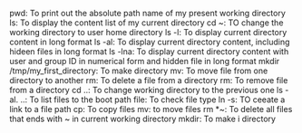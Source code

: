 pwd: To print out the absolute path name of my present working directory
ls: To display the content list of my current directory
cd ~: TO change the working directory to user home directory
ls -l: To display current directory content in long format
ls -al: To display current directory content, including hideen files in long format
ls -lna: To display current directory content with user and group ID in numerical form and hidden file in long format
mkdir /tmp/my_first_directory: To make directory
mv: To move file from one directory to another
rm: To delete a file from a directory
rm: To remove file from a directory
cd ..: To change working directory to the previous one
ls -al. ..: To list files to the boot path
file: To check file type
ln -s: TO ceeate a link to a file path
cp: To copy files
mv: to move files
rm *~: To delete all files that ends with ~ in current working directory
mkdir: To make i directory
